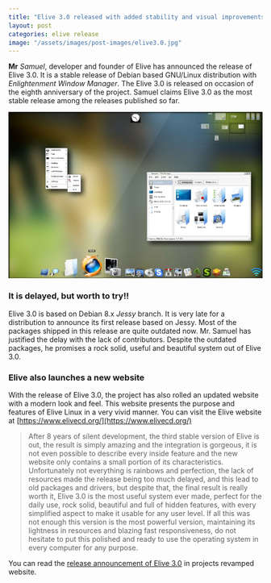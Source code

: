 ```yaml
---
title: "Elive 3.0 released with added stability and visual improvements"
layout: post
categories: elive release
image: "/assets/images/post-images/elive3.0.jpg"
---
```


**Mr** *Samuel*, developer and founder of Elive has announced the release of Elive 3.0. It is a stable release of Debian based GNU/Linux distribution with *Enlightenment Window Manager*. The Elive 3.0 is released on occasion of the eighth anniversary of the project. Samuel claims Elive 3.0 as the most stable release among the releases published so far.

![A preview Elive 3.0 Desktop](/assets/images/post-images/elive3.0.jpg)

### It is delayed, but worth to try!!
Elive 3.0 is based on Debian 8.x *Jessy* branch. It is very late for a distribution to announce its first release based on Jessy. Most of the packages shipped in this release are quite outdated now. Mr. Samuel has justified the delay with the lack of contributors. Despite the outdated packages, he promises a rock solid, useful and beautiful system out of Elive 3.0.

### Elive also launches a new website
With the release of Elive 3.0, the project has also rolled an updated website with a modern look and feel. This website presents the purpose and features of Elive Linux in a very vivid manner. You can visit the Elive website at [https://www.elivecd.org/](https://www.elivecd.org/)

> After 8 years of silent development, the third stable version of Elive is out, the result is simply amazing and the integration is gorgeous, it is not even possible to describe every inside feature and the new website only contains a small portion of its characteristics.
Unfortunately not everything is rainbows and perfection, the lack of resources made the release being too much delayed, and this lead to old packages and drivers, but despite that, the final result is really worth it, Elive 3.0 is the most useful system ever made, perfect for the daily use, rock solid, beautiful and full of hidden features, with every simplified aspect to make it usable for any user level.
If all this was not enough this version is the most powerful version, maintaining its lightness in resources and blazing fast responsiveness, do not hesitate to put this polished and ready to use the operating system in every computer for any purpose.

You can read the [release announcement of Elive 3.0](https://www.elivecd.org/news/elive-3-0-stable-is-released/) in projects revamped website.